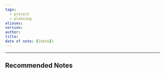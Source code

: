 ```yaml
---
tags:
  - project
  - planning
aliases: 
version: 
author: 
title: 
date of note: {{date}}
---
```











-----------
##  Recommended Notes